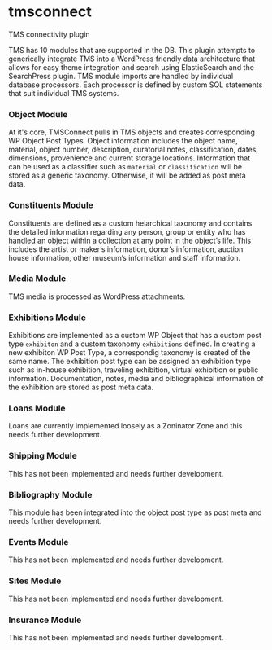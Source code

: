 # tmsconnect
TMS connectivity plugin

TMS has 10 modules that are supported in the DB. This plugin attempts to generically integrate TMS into a WordPress friendly data architecture that allows for easy theme integration and search using ElasticSearch and the SearchPress plugin. TMS module imports are handled by individual database processors. Each processor is defined by custom SQL statements that suit individual TMS systems.

### Object Module
At it's core, TMSConnect pulls in TMS objects and creates corresponding WP Object Post Types. Object information includes the object name, material, object number, description, curatorial notes, classification, dates, dimensions, provenience and current storage locations. Information that can be used as a classifier such as `material` or `classification` will be stored as a generic taxonomy. Otherwise, it will be added as post meta data.

### Constituents Module
Constituents are defined as a custom heiarchical taxonomy and contains the detailed information regarding any person, group or entity who has handled an object within a collection at any point in the object’s life. This includes the artist or maker’s information, donor’s information, auction house information, other museum’s information and staff information.

### Media Module
TMS media is processed as WordPress attachments.

### Exhibitions Module
Exhibitions are implemented as a custom WP Object that has a custom post type `exhibiton` and a custom taxonomy `exhibitions` defined. In creating a new exhibiton WP Post Type, a correspondig taxonomy is created of the same name. The exhibition post type can be assigned an exhibition type such as in-house exhibition, traveling exhibition, virtual exhibition or public information. Documentation, notes, media and bibliographical information of the exhibition are stored as post meta data.

### Loans Module
Loans are currently implemented loosely as a Zoninator Zone and this needs further development.

### Shipping Module
This has not been implemented and needs further development.

### Bibliography Module
This module has been integrated into the object post type as post meta and needs further development.

### Events Module
This has not been implemented and needs further development.

### Sites Module
This has not been implemented and needs further development.

### Insurance Module
This has not been implemented and needs further development.
